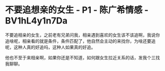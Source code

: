 # 不要追想亲的女生 - P1 - 陈广希情感 - BV1hL4y1n7Da

不要追相亲的女生，之前老有兄弟问我，相亲遇到喜欢的女生该不该追啊，我说你追啥呢，相亲看的就是条件，条件匹配了，他自然会主动的来找你，为啥还要追呢，这种人真的好追吗，这种人如果真的好追。

他也不至于来相亲啊，如果你还是不知道，如何跟女生拉近关系的话，发我个三找我聊聊。